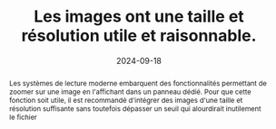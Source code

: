 ---
N: '114'
Rubrique: Images et médias
title: Les images ont une taille et résolution utile et raisonnable.
abstract: Les systèmes de lecture moderne embarquent des fonctionnalités permettant de zoomer sur une image en l'affichant dans un panneau dédié. Pour que cette fonction soit utile, il est recommandé d'intégrer des images d'une taille et résolution suffisante sans toutefois dépasser un seuil qui alourdirait inutilement le fichier
categories: [" Images et médias"]
agrege: O4114-E025
opquast: '4 114'
indiceebook: '25'
description: "Règle n° 025"
before: "024"
weight: "025"
after: "026"
actif: '0'
layout: rules
date: 2024-09-18
tags: ["Accessibilité", "Expérience de lecture", "Développement Durable"]
objectif: ["Diminuer la quantité de données à télécharger.", "
Améliorer la vitesse d’affichage de la page.", "
Diminuer l'impact énergétique lié à la lecture numérique.", "Offrir de la flexibilité pour la consultation des images"]
Meo: ["Si il n'existe pas de raison de conserver une image de plus grande définition que son affichage, fournir, des versions spécifiques de celles-ci et non les images originales redimensionnées via leurs attributs HTML ou leurs propriétés CSS."]
Controle: [""]
epubcheck: false
ace: false
Source: ["Opquast"]
Referentiel: [""]
Steps: ["", ""]
comment: peut on convenir d'une taille d'image à embarquer de façon à ce que le RS puisse zoomer ? 
---